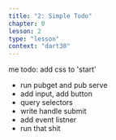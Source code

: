```yaml
---
title: "2: Simple Todo"
chapter: 0
lesson: 2
type: "lesson"
context: "dart30"
---
```


me todo: add css to 'start'

* run pubget and pub serve
* add input, add button
* query selectors
* write handle submit
* add event listner
* run that shit
